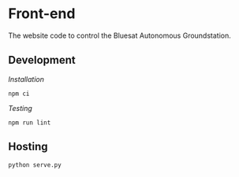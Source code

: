 # Front-end

The website code to control the Bluesat Autonomous Groundstation.

## Development

*Installation*

`npm ci`

*Testing*

`npm run lint`

## Hosting

`python serve.py`